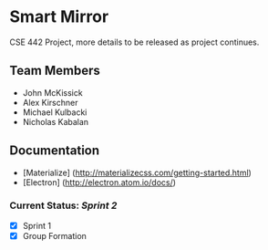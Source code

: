 # Smart Mirror
CSE 442 Project, more details to be released as project continues.

## Team Members
- John McKissick
- Alex Kirschner
- Michael Kulbacki
- Nicholas Kabalan

## Documentation
- [Materialize] (http://materializecss.com/getting-started.html)
- [Electron] (http://electron.atom.io/docs/)

### Current Status: *Sprint 2*
- [x] Sprint 1
- [x] Group Formation
